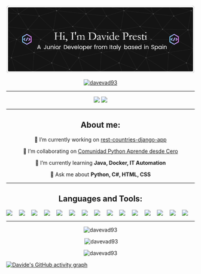 <div align="center">
  <img  src="./github-header-image.png"/>
  <p align="center"><a href="https://github.com/ryo-ma/github-profile-trophy"><img src="https://github-profile-trophy.vercel.app/?username=davevad93&theme=onedark" alt="davevad93" /></a></p>
</div>  

<hr>

<div align="center">
    <img src="https://komarev.com/ghpvc/?username=davevad93&color=brightgreen&style=for-the-badge"/>
    <img src="https://img.shields.io/github/license/davevad93/davevad93?style=for-the-badge&color=brightgreen"/>
</div>

<hr>

<div align="center">
      <h2>About me:</h2>
      <p></p>
      <p>🔭 I’m currently working on <a href="https://github.com/davevad93/rest-countries-django-app">rest-countries-django-app</a></p>
      <p>👯 I’m collaborating on <a href="https://github.com/aprendedeceropython">Comunidad Python Aprende desde Cero</a></p>
      <p>🌱 I’m currently learning <b>Java, Docker, IT Automation</b></p> 
      <p>💬 Ask me about <b>Python, C#, HTML, CSS</b></p> 
</div>

<hr>

<h2 align="center">Languages and Tools:</h2>
<div align="center" style="display:flex;flex-direction:row;">
    <img src="https://cdn.jsdelivr.net/gh/devicons/devicon@latest/icons/python/python-original-wordmark.svg" width=50/>
    <img src="https://cdn.jsdelivr.net/gh/devicons/devicon@latest/icons/django/django-plain.svg" width=50/>
    <img src="https://cdn.jsdelivr.net/gh/devicons/devicon@latest/icons/csharp/csharp-original.svg" width=50/>
    <img src="https://cdn.jsdelivr.net/gh/devicons/devicon@latest/icons/dot-net/dot-net-plain-wordmark.svg" width=50/>
    <img src="https://cdn.jsdelivr.net/gh/devicons/devicon@latest/icons/dotnetcore/dotnetcore-original.svg" width=50/>
    <img src="https://cdn.jsdelivr.net/gh/devicons/devicon@latest/icons/javascript/javascript-original.svg" width=50/>
    <img src="https://cdn.jsdelivr.net/gh/devicons/devicon@latest/icons/html5/html5-plain-wordmark.svg" width=50/>
    <img src="https://cdn.jsdelivr.net/gh/devicons/devicon@latest/icons/bootstrap/bootstrap-original-wordmark.svg" width=50/>
    <img src="https://cdn.jsdelivr.net/gh/devicons/devicon@latest/icons/xml/xml-plain.svg" width=50/>
    <img src="https://cdn.jsdelivr.net/gh/devicons/devicon@latest/icons/mysql/mysql-original.svg" width=50/>
    <img src="https://cdn.jsdelivr.net/gh/devicons/devicon@latest/icons/sqlite/sqlite-original.svg" width=50/>
    <img src="https://cdn.jsdelivr.net/gh/devicons/devicon@latest/icons/visualstudio/visualstudio-original.svg" width=50/>
    <img src="https://cdn.jsdelivr.net/gh/devicons/devicon@latest/icons/vscode/vscode-original.svg" width=50/>
    <img src="https://cdn.jsdelivr.net/gh/devicons/devicon@latest/icons/git/git-original.svg" width=50/>
    <img src="https://cdn.jsdelivr.net/gh/devicons/devicon@latest/icons/jupyter/jupyter-original-wordmark.svg" width=50/>
</div>

<hr>

<div align="center">
  <p><img src="https://github-readme-stats.vercel.app/api/top-langs?username=davevad93&show_icons=true&locale=en&layout=compact&theme=onedark" alt="davevad93" width=460 /></p>
  <p>&nbsp;<img src="https://github-readme-stats.vercel.app/api?username=davevad93&show_icons=true&locale=en&theme=onedark" alt="davevad93" width=460 /></p>
  <p><img src="https://github-readme-streak-stats.herokuapp.com/?user=davevad93&&theme=onedark" alt="davevad93" width=460 /></p>
</div>

[![Davide's GitHub activity graph](https://github-readme-activity-graph.vercel.app/graph?username=davevad93&theme=github-compact&bg_color=282C35)](https://github.com/ashutosh00710/github-readme-activity-graph)

<!--
**davevad93/davevad93** is a ✨ _special_ ✨ repository because its `README.md` (this file) appears on your GitHub profile.

Here are some ideas to get you started:

- 🔭 I’m currently working on ...
- 🌱 I’m currently learning ...
- 👯 I’m looking to collaborate on ...
- 🤔 I’m looking for help with ...
- 💬 Ask me about ...
- 📫 How to reach me: ...
- 😄 Pronouns: ...
- ⚡ Fun fact: ...
-->
